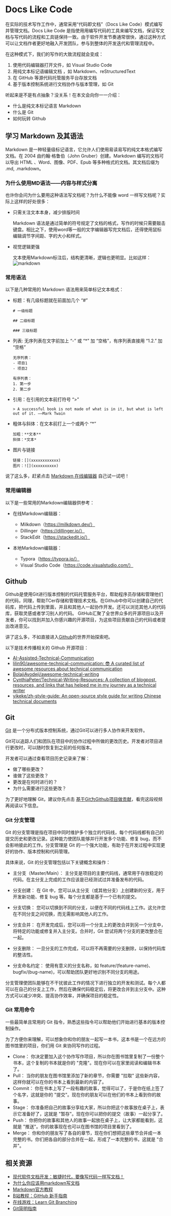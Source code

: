 # Docs Like Code

在实际的技术写作工作中，通常采用“代码即文档”（Docs Like Code）模式编写并管理文档。Docs Like Code 是指使用用编写代码的工具来编写文档，保证写文档与写代码的流程和工具链保持一致。由于软件开发节奏通常很快，通过这种方式可以让文档作者更好地融入开发团队，参与到整体的开发迭代和管理流程中。

在这种模式下，我们的写作的大致流程就会变成：
1. 使用代码编辑器打开文件，如 Visual Studio Code
2. 用纯文本标记语编辑文档 ，如 Markdown、reStructuredText
3. 在 GitHub 等源代码托管服务平台存放文档
4. 基于版本控制系统进行文档协作与版本管理，如 Git

听起来是不是有点抽象？没关系！在本文会向你一一介绍：
- 什么是纯文本标记语言 Markdown
- 什么是 Git
- 如何玩转 Github

## 学习 Markdown 及其语法

Markdown 是一种轻量级标记语言，它允许人们使用易读易写的纯文本格式编写文档。在 2004 由约翰·格鲁伯（John Gruber）创建。Markdown 编写的文档可以导出 HTML 、Word、图像、PDF、Epub 等多种格式的文档。其文档后缀为 .md, .markdown。

### 为什么使用MD语法——内容与样式分离

也许你会问为什么要用这种语法写文档呢？为什么不能像 word 一样写文档呢？实际上这样的好处很多：
- 只需关注文本本身，减少排版时间

  Markdown 语法是通过简单的符号规定了文档的格式，写作的时候只需要敲击键盘。相比之下，使用word等一般的文字编辑器写完文档后，还得使用鼠标编辑调节字间距、字的大小和样式。

- 视觉逻辑更强

  文本使用Markdown标注后，结构更清晰，逻辑也更明显。比如这样：![markdown](/Image/markdown.png)

### 常用语法

以下是几种常用的 Markdown 语法用来简单标记文本格式：

- 标题：有几级标题就在前面加几个 “#”
    ```
    # 一级标题

    ## 二级标题

    ### 三级标题
    ```

- 列表: 无序列表在文字前加上 “-” 或 “*” 加 “空格”，有序列表直接用 “1.2.” 加 “空格”
    ```
    无序列表：
    - 项目1
    - 项目2

    有序列表：
    1. 第一步
    2. 第二步
    ```

- 引用：在引用的文本前打符号 “>” 
    ```
    > A successful book is not made of what is in it, but what is left out of it. ——Mark Twain
    ```

- 粗体与斜体：在文本前打上一个或两个 “*”
    ```
    加粗：**文本** 
    斜体：*文本* 
    ```

- 图片与链接
    ```
    链接：[](xxxxxxxxxxxx)
    图片：![](xxxxxxxxxx)
    ```

说了这么多，赶紧点击 [Markdown 在线编辑器](https://milkdown.dev/playground) 自己试一试吧！

### 常用编辑器

以下是一些常用的Markdown编辑器供参考：

- 在线Markdown编辑器：

    - Milkdown（https://milkdown.dev/）
    - Dillinger（https://dillinger.io/）
    - StackEdit（https://stackedit.io/）

-  本地Markdown编辑器：
    - Typora（https://typora.io/）
    - Visual Studio Code（https://code.visualstudio.com/）


## Github

Github是使用Git进行版本控制的代码托管服务平台，帮助程序员存储和管理他们的代码，同理，帮助TCer存储和管理技术文档。在Github中你可以创建自己的代码库，把代码上传到里面，并且和其他人一起协作开发。还可以浏览其他人的代码库，获取灵感或者学习别人的代码。
GitHub汇聚了全世界众多的开源项目以及开发者，你可以找到并加入你感兴趣的开源项目，为这些项目贡献自己的代码或者提出改进意见。

讲了这么多，不如直接进入[Github](https://github.com/)的世界开始探索吧。

以下是技术传播相关的 Github 开源项目：

- [AI-Assisted-Technical-Communication](https://github.com/AI-Assisted-Technical-Communication)
- [lilin90/awesome-technical-communication: 😎 A curated list of awesome resources about technical communication](https://github.com/lilin90/awesome-technical-communication)
- [BolajiAyodeji/awesome-technical-writing](https://github.com/BolajiAyodeji/awesome-technical-writing)
- [CynthiaPeter/Technical-Writing-Resources: A collection of blogpost, resources, and links that has helped me in my journey as a technical writer](https://github.com/CynthiaPeter/Technical-Writing-Resources)
- [yikeke/zh-style-guide: An open-source style guide for writing Chinese technical documents](https://github.com/yikeke/zh-style-guide)

## Git

[Git](https://git-scm.com/) 是一个分布式版本控制系统，通过Git可以进行多人协作来开发软件。

Git可以追踪人们和团队在项目中的协作过程中所做的更改历史。开发者对项目进行更改时，可以随时恢复到之前的任何版本。

开发者可以通过查看项目历史记录来了解：
- 做了哪些更改？
- 谁做了这些更改？
- 更改是在何时进行的？
- 为什么需要进行这些更改？

为了更好地理解 Git，建议你先点击 [基于Git为Github项目做贡献](https://www.bilibili.com/video/BV1h5411E7pM?p=1&vd_source=7a86dc52913a8801792dd314157e0b7c)，看完这段视频再阅读以下信息。

### Git 分支管理

Git 的分支管理是指在项目中同时维护多个独立的代码线，每个代码线都有自己的提交历史和更改记录。这种能力使团队能够并行开发多个功能、修复 bug，而不会影响彼此的工作。分支管理是 Git 的一个强大功能，有助于在开发过程中实现更好的协作、版本控制和代码管理。

具体来说，Git 的分支管理包括以下关键概念和操作：

- 主分支（Master/Main）： 主分支是项目的主要代码线，通常用于存放稳定的代码。在主分支上完成的工作应该是已经测试过并准备发布的代码。

- 分支创建： 在 Git 中，您可以从主分支（或其他分支）上创建新的分支，用于开发新功能、修复 bug 等。每个分支都是基于一个已有的提交。

- 分支切换： 您可以切换到不同的分支，以便在不同的代码线上工作。这允许您在不同分支之间切换，而无需影响其他人的工作。

- 分支合并： 在开发完成后，您可以将一个分支上的更改合并到另一个分支中，将特定的功能或修复并入主分支。合并时，Git 尝试将两个分支的更改整合在一起。

- 分支删除： 一旦分支的工作完成，可以将不再需要的分支删除，以保持代码库的整洁性。

- 分支命名约定： 使用有意义的分支名称，如 feature/(feature-name)、bugfix/(bug-name)，可以帮助团队更好地识别不同分支的用途。

分支管理使团队能够在不干扰彼此工作的情况下进行独立的开发和测试。每个人都可以在自己的分支上工作，然后在确保代码稳定后，将更改合并到主分支中。这种方式可以减少冲突、提高协作效率，并确保项目的稳定性。

### Git 常用命令

一些最简单且常用的 Git 指令，熟悉这些指令可以帮助他们开始进行基本的版本控制操作。

为了方便你来理解，可以想象你和你的朋友一起写一本书，这本书是一个在远方的图书馆里的项目，你们用 Git 来协同写作的过程。
- Clone： 你决定要加入这个协作写作项目，所以你在图书馆里复制了一份整个书本，这个复制的书本就是你的 "克隆"。现在你可以在家里阅读和编辑书本了。
- Pull： 当你的朋友在图书馆里添加了新的章节，你需要 "拉取" 这些新内容，这样你就可以在你的书本上看到最新的内容了。
- Commit： 你在书本上写了一段有趣的故事，觉得可以了，于是你在纸上签了个名字，这就是你的 "提交"。现在你的朋友可以在他们的书本上看到你的故事。
- Stage： 你准备把自己的故事分享给大家，所以你把这个故事放在桌子上，表示它准备好了，这就是 "暂存"。现在你可以把你的提交（故事）一起分享了。
- Push： 你把你的故事和其他人的故事一起放在桌子上，让大家都能看到，这就是 "推送"。你的故事现在也可以在图书馆的项目里看到了。
- Merge： 你和你的朋友写了各自的章节，现在你们想把这些章节合并成一本完整的书。你们把各自的部分合并在一起，形成了一本完整的书，这就是 "合并"。

## 相关资源

- [现代软件文档开发：敏捷时代，要像写代码一样写文档！](https://mp.weixin.qq.com/s/7QH8H5YtRyDdgpX2iHApoQ)
- [为什么你应该用markdown写文档](https://jaycechant.info/2017/why-you-should-document-with-Markdown/)
- [Markdown官方教程](https://markdown.com.cn/)
- [B站教程：GitHub 新手指南](https://www.bilibili.com/video/BV1h5411E7pM/?p=1&vd_source=7a86dc52913a8801792dd314157e0b7c)
- [在线游戏：Learn Git Branching](https://learngitbranching.js.org/)
- [Git简明指南](https://rogerdudler.github.io/git-guide/index.zh.html)
